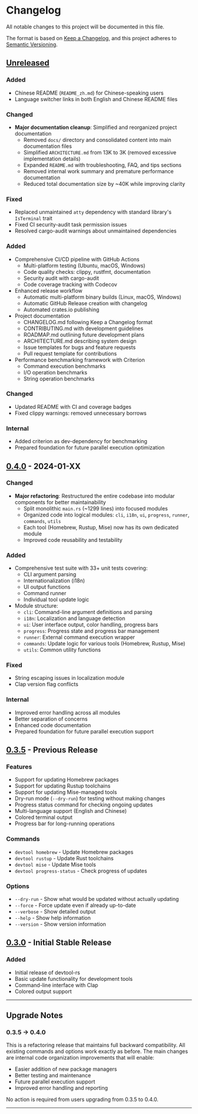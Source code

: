 # Changelog

All notable changes to this project will be documented in this file.

The format is based on [Keep a Changelog](https://keepachangelog.com/en/1.0.0/),
and this project adheres to [Semantic Versioning](https://semver.org/spec/v2.0.0.html).

## [Unreleased]

### Added
- Chinese README (`README_zh.md`) for Chinese-speaking users
- Language switcher links in both English and Chinese README files

### Changed
- **Major documentation cleanup**: Simplified and reorganized project documentation
  - Removed `docs/` directory and consolidated content into main documentation files
  - Simplified `ARCHITECTURE.md` from 13K to 3K (removed excessive implementation details)
  - Expanded `README.md` with troubleshooting, FAQ, and tips sections
  - Removed internal work summary and premature performance documentation
  - Reduced total documentation size by ~40K while improving clarity

### Fixed
- Replaced unmaintained `atty` dependency with standard library's `IsTerminal` trait
- Fixed CI security-audit task permission issues
- Resolved cargo-audit warnings about unmaintained dependencies

### Added
- Comprehensive CI/CD pipeline with GitHub Actions
  - Multi-platform testing (Ubuntu, macOS, Windows)
  - Code quality checks: clippy, rustfmt, documentation
  - Security audit with cargo-audit
  - Code coverage tracking with Codecov
- Enhanced release workflow
  - Automatic multi-platform binary builds (Linux, macOS, Windows)
  - Automatic GitHub Release creation with changelog
  - Automated crates.io publishing
- Project documentation
  - CHANGELOG.md following Keep a Changelog format
  - CONTRIBUTING.md with development guidelines
  - ROADMAP.md outlining future development plans
  - ARCHITECTURE.md describing system design
  - Issue templates for bugs and feature requests
  - Pull request template for contributions
- Performance benchmarking framework with Criterion
  - Command execution benchmarks
  - I/O operation benchmarks
  - String operation benchmarks

### Changed
- Updated README with CI and coverage badges
- Fixed clippy warnings: removed unnecessary borrows

### Internal
- Added criterion as dev-dependency for benchmarking
- Prepared foundation for future parallel execution optimization

## [0.4.0] - 2024-01-XX

### Changed
- **Major refactoring**: Restructured the entire codebase into modular components for better maintainability
  - Split monolithic `main.rs` (~1299 lines) into focused modules
  - Organized code into logical modules: `cli`, `i18n`, `ui`, `progress`, `runner`, `commands`, `utils`
  - Each tool (Homebrew, Rustup, Mise) now has its own dedicated module
  - Improved code reusability and testability

### Added
- Comprehensive test suite with 33+ unit tests covering:
  - CLI argument parsing
  - Internationalization (i18n)
  - UI output functions
  - Command runner
  - Individual tool update logic
- Module structure:
  - `cli`: Command-line argument definitions and parsing
  - `i18n`: Localization and language detection
  - `ui`: User interface output, color handling, progress bars
  - `progress`: Progress state and progress bar management
  - `runner`: External command execution wrapper
  - `commands`: Update logic for various tools (Homebrew, Rustup, Mise)
  - `utils`: Common utility functions

### Fixed
- String escaping issues in localization module
- Clap version flag conflicts

### Internal
- Improved error handling across all modules
- Better separation of concerns
- Enhanced code documentation
- Prepared foundation for future parallel execution support

## [0.3.5] - Previous Release

### Features
- Support for updating Homebrew packages
- Support for updating Rustup toolchains
- Support for updating Mise-managed tools
- Dry-run mode (`--dry-run`) for testing without making changes
- Progress status command for checking ongoing updates
- Multi-language support (English and Chinese)
- Colored terminal output
- Progress bar for long-running operations

### Commands
- `devtool homebrew` - Update Homebrew packages
- `devtool rustup` - Update Rust toolchains
- `devtool mise` - Update Mise tools
- `devtool progress-status` - Check progress of updates

### Options
- `--dry-run` - Show what would be updated without actually updating
- `--force` - Force update even if already up-to-date
- `--verbose` - Show detailed output
- `--help` - Show help information
- `--version` - Show version information

## [0.3.0] - Initial Stable Release

### Added
- Initial release of devtool-rs
- Basic update functionality for development tools
- Command-line interface with Clap
- Colored output support

---

## Upgrade Notes

### 0.3.5 → 0.4.0

This is a refactoring release that maintains full backward compatibility. All existing commands and options work exactly as before. The main changes are internal code organization improvements that will enable:

- Easier addition of new package managers
- Better testing and maintenance
- Future parallel execution support
- Improved error handling and reporting

No action is required from users upgrading from 0.3.5 to 0.4.0.

---

[Unreleased]: https://github.com/jenkinpan/devtool-rs/compare/v0.4.0...HEAD
[0.4.0]: https://github.com/jenkinpan/devtool-rs/compare/v0.3.5...v0.4.0
[0.3.5]: https://github.com/jenkinpan/devtool-rs/compare/v0.3.0...v0.3.5
[0.3.0]: https://github.com/jenkinpan/devtool-rs/releases/tag/v0.3.0